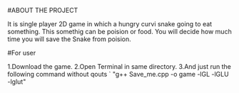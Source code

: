 #ABOUT THE PROJECT

It is single player 2D game in which a hungry curvi snake going to eat something.
This somethig can be poision or food.
You will decide how much time you will save the Snake from poision.

#For user

1.Download the game.
2.Open Terminal in same directory.
3.And just run the following command without qouts
`   "g++ Save_me.cpp -o game -lGL -lGLU -lglut"
